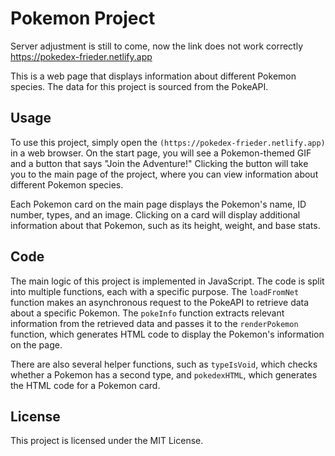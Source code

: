 # Pokemon Project

Server adjustment is still to come, now the link does not work correctly
https://pokedex-frieder.netlify.app

This is a web page that displays information about different Pokemon species. The data for this project is sourced from the PokeAPI.

## Usage

To use this project, simply open the `(https://pokedex-frieder.netlify.app)` in a web browser. On the start page, you will see a Pokemon-themed GIF and a button that says "Join the Adventure!" Clicking the button will take you to the main page of the project, where you can view information about different Pokemon species.

Each Pokemon card on the main page displays the Pokemon's name, ID number, types, and an image. Clicking on a card will display additional information about that Pokemon, such as its height, weight, and base stats.

## Code

The main logic of this project is implemented in JavaScript. The code is split into multiple functions, each with a specific purpose. The `loadFromNet` function makes an asynchronous request to the PokeAPI to retrieve data about a specific Pokemon. The `pokeInfo` function extracts relevant information from the retrieved data and passes it to the `renderPokemon` function, which generates HTML code to display the Pokemon's information on the page.

There are also several helper functions, such as `typeIsVoid`, which checks whether a Pokemon has a second type, and `pokedexHTML`, which generates the HTML code for a Pokemon card.

## License

This project is licensed under the MIT License.
